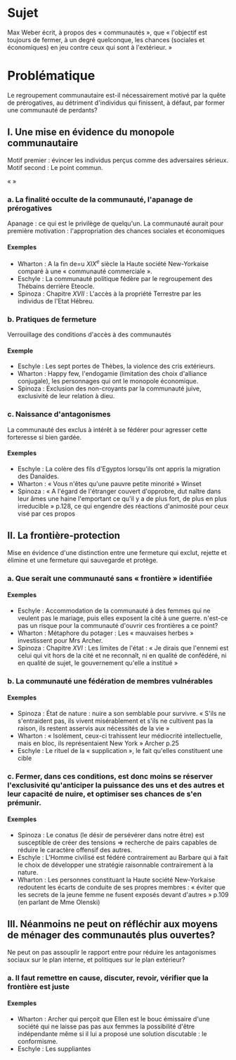 # Sujet
Max Weber écrit, à propos des « communautés », que « l'objectif est toujours de fermer, à un degré quelconque, les chances (sociales et économiques) en jeu contre ceux qui sont à l'extérieur. »

# Problématique
Le regroupement communautaire est-il nécessairement motivé par la quête de prérogatives, au détriment d'individus qui finissent, à défaut, par former une communauté de perdants? 

## I. Une mise en évidence du monopole communautaire
Motif premier : évincer les individus perçus comme des adversaires sérieux.
Motif second : Le point commun.

«  »
### a. La finalité occulte de la communauté, l'apanage de prérogatives
Apanage : ce qui est le privilège de quelqu'un. 
La communauté aurait pour première motivation : l'appropriation des chances sociales et économiques

#### Exemples
- Wharton : A la fin de=u $XIX^{e}$ siècle la Haute société New-Yorkaise comparé à une « communauté commerciale ».
- Eschyle : La communauté politique fédère par le regroupement des Thébains derrière Eteocle. 
- Spinoza : Chapitre $XVII$ : L'accès à la propriété Terrestre par les individus de l'Etat Hébreu. 

### b. Pratiques de fermeture
Verrouillage des conditions d'accès à des communautés

#### Exemple
- Eschyle : Les sept portes de Thèbes, la violence des cris extérieurs. 
- Wharton : Happy few, l'endogamie (limitation des choix d'alliance conjugale), les personnages qui ont le monopole économique.
- Spinoza : Exclusion des non-croyants par la communauté juive, exclusivité de leur relation à dieu.

### c. Naissance d'antagonismes
La communauté des exclus à intérêt à se fédérer pour agresser cette forteresse si bien gardée. 

#### Exemples
- Eschyle : La colère des fils d'Egyptos lorsqu'ils ont appris la migration des Danaïdes. 
- Wharton : « Vous n'êtes qu'une pauvre petite minorité » Winset
- Spinoza : « A l'égard de l'étranger couvert d'opprobre, dut naître dans leur âmes une haine l'emportant ce qu'il y a de plus fort, de plus en plus irreducible » p.128, ce qui engendre des réactions d'animosité pour ceux visé par ces propos

## II. La frontière-protection
Mise en évidence d'une distinction entre une fermeture qui exclut, rejette et élimine et une fermeture qui sauvegarde et protège. 

### a. Que serait une communauté sans « frontière » identifiée
#### Exemples
- Eschyle : Accommodation de la communauté à des femmes qui ne veulent pas le mariage, puis elles exposent la cité à une guerre. n'est-ce pas un risque pour la communauté d'ouvrir ces frontières a ce point? 
- Wharton : Métaphore du potager : Les « mauvaises herbes » investissent pour Mrs Archer. 
- Spinoza : Chapitre $XVI$ : Les limites de l'état : « Je dirais que l'ennemi est celui qui vit hors de la cité et ne reconnaît, ni en qualité de confédéré, ni en qualité de sujet, le gouvernement qu'elle a institué »

### b. La communauté une fédération de membres vulnérables
#### Exemples
- Spinoza : État de nature : nuire a son semblable pour survivre. « S'ils ne s'entraident pas, ils vivent misérablement et s'ils ne cultivent pas la raison, ils restent asservis aux nécessités de la vie »
- Wharton :  « Isolément, ceux-ci trahissent leur médiocrité intellectuelle, mais en bloc, ils représentaient New York » Archer p.25
- Eschyle : Le rituel de la « supplication », le fait qu'elles constituent une cible

### c. Fermer, dans ces conditions, est donc moins se réserver l'exclusivité qu'anticiper la puissance des uns et des autres et leur capacité de nuire, et optimiser ses chances de s'en prémunir. 
#### Exemples
- Spinoza : Le conatus (le désir de persévérer dans notre être) est susceptible de créer des tensions => recherche de pairs capables de réduire le caractère offensif des autres. 
- Eschyle : L'Homme civilisé est fédéré contrairement au Barbare qui à fait le choix de développer une stratégie raisonnable contrairement à la nature. 
- Wharton : Les personnes constituant la Haute société New-Yorkaise redoutent les écarts de conduite de ses propres membres : « éviter que les secrets de la jeune femme ne fusent exposés devant d'autres » p.109 (en parlant de Mme Olenski)

## III. Néanmoins ne peut on réfléchir aux moyens de ménager des communautés plus ouvertes?
Ne peut on pas assouplir le rapport entre pour réduire les antagonismes sociaux sur le plan interne, et politiques sur le plan extérieur?

### a. Il faut remettre en cause, discuter, revoir, vérifier que la frontière est juste
#### Exemples
- Wharton : Archer qui perçoit que Ellen est le bouc émissaire d'une société qui ne laisse pas pas aux femmes la possibilité d'être indépendante même si il lui a proposé une solution discutable : le conformisme.
- Eschyle : Les suppliantes 